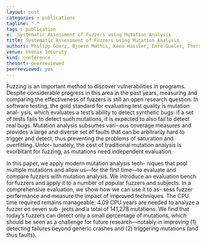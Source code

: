 ```yaml
---
layout: post
categories : publications
tagline: "."
tags : publication
e:  Systematic Assessment of Fuzzers using Mutation Analysis
title: Systematic Assessment of Fuzzers using Mutation Analysis
authors: Philipp Goerz, Bjoern Mathis, Keno Hassler, Emre Gueler, Thorsten Holz, Andreas Zeller, and Rahul Gopinath
venue: Usenix Security
kind: conference
thesort: peerreviewed
peerreviewed: yes
---
```


Fuzzing is an important method to discover vulnerabilities
in programs. Despite considerable progress in this area in
the past years, measuring and comparing the effectiveness of
fuzzers is still an open research question. In software testing,
the gold standard for evaluating test quality is mutation anal-
ysis, which evaluates a test’s ability to detect synthetic bugs:
if a set of tests fails to detect such mutations, it is expected to
also fail to detect real bugs. Mutation analysis subsumes vari-
ous coverage measures and provides a large and diverse set
of faults that can be arbitrarily hard to trigger and detect, thus
preventing the problems of saturation and overfitting. Unfor-
tunately, the cost of traditional mutation analysis is exorbitant
for fuzzing, as mutations need independent evaluation.

In this paper, we apply modern mutation analysis tech-
niques that pool multiple mutations and allow us—for the
first time—to evaluate and compare fuzzers with mutation
analysis. We introduce an evaluation bench for fuzzers and
apply it to a number of popular fuzzers and subjects. In a
comprehensive evaluation, we show how we can use it to as-
sess fuzzer performance and measure the impact of improved
techniques. The CPU time required remains manageable:
4.09 CPU years are needed to analyze a fuzzer on seven sub-
jects and a total of 141,278 mutations. We find that today’s
fuzzers can detect only a small percentage of mutations, which
should be seen as a challenge for future research—notably in
improving (1) detecting failures beyond generic crashes and
(2) triggering mutations (and thus faults).

[<em class="fa fa-book fa-lg" aria-hidden="true"></em>](/resources/usenixsecurity2023/2021_mutation_fuzzer_benchmark.pdf "paper")
